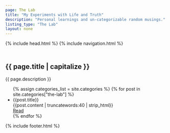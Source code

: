 ```yaml
---
page: The Lab
title: "My Experiments with Life and Truth"
description: "Personal learnings and un-categorizable random musings."
listing_type: "The Lab"
layout: none
---
```


<!DOCTYPE html>
<html>
  {% include head.html %}

  <body>
    {% include navigation.html %}
    <main style="margin-top: 52px;">
      <section class="hero is-medium is-link">
        <div class="hero-body">
          <h1 class="title is-1">
            {{ page.title | capitalize }}
          </h1>
          <p class="subtitle">
            {{ page.description }}
          </p>
        </div>
      </section>
      <section class="section is-medium">
        <ul class="columns is-multiline">
          {% assign categories_list = site.categories %}
          {% for post in site.categories["the-lab"]  %}
            <li class="column is-full">
                <div>
                    <div class="title is-3">{{post.title}}</div>
                    <div class="block">{{post.content | truncatewords:40 | strip_html}}</div>
                </div>
                <div class="block">
                    <a href="{{post.url}}" class="button is-small is-link">Read</a>
                </div>
            </li>
          {% endfor %}
          </ul>
      </section>
    </main>

  </body>

{% include footer.html %}

</html>
